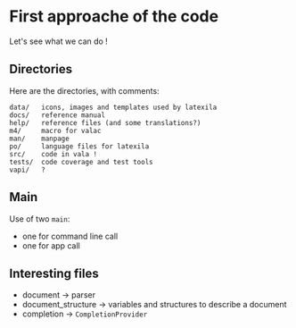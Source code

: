First approache of the code
=======================

Let's see what we can do !

Directories
----------------
Here are the directories, with comments:

	data/ 	icons, images and templates used by latexila
	docs/ 	reference manual
	help/	reference files (and some translations?)
	m4/		macro for valac
	man/	manpage
	po/		language files for latexila
	src/	code in vala !
	tests/	code coverage and test tools
	vapi/	?

Main
--------

Use of two ```main```:

- one for command line call
- one for app call 


Interesting files
-----------------------

- document -> parser
- document_structure -> variables and structures to describe a document
- completion -> ```CompletionProvider```
